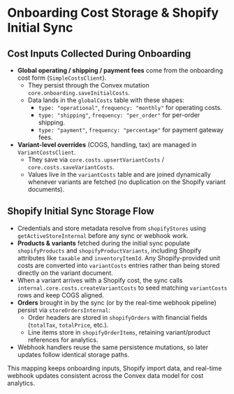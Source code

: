 # Onboarding Cost Storage & Shopify Initial Sync

## Cost Inputs Collected During Onboarding

- **Global operating / shipping / payment fees** come from the onboarding cost form (`SimpleCostsClient`).
  - They persist through the Convex mutation `core.onboarding.saveInitialCosts`.
  - Data lands in the `globalCosts` table with these shapes:
    - `type: "operational"`, `frequency: "monthly"` for operating costs.
    - `type: "shipping"`, `frequency: "per_order"` for per-order shipping.
    - `type: "payment"`, `frequency: "percentage"` for payment gateway fees.
- **Variant-level overrides** (COGS, handling, tax) are managed in `VariantCostsClient`.
  - They save via `core.costs.upsertVariantCosts` / `core.costs.saveVariantCosts`.
  - Values live in the `variantCosts` table and are joined dynamically whenever variants are fetched (no duplication on the Shopify variant documents).

## Shopify Initial Sync Storage Flow

- Credentials and store metadata resolve from `shopifyStores` using `getActiveStoreInternal` before any sync or webhook work.
- **Products & variants** fetched during the initial sync populate `shopifyProducts` and `shopifyProductVariants`, including Shopify attributes like `taxable` and `inventoryItemId`. Any Shopify-provided unit costs are converted into `variantCosts` entries rather than being stored directly on the variant document.
- When a variant arrives with a Shopify cost, the sync calls `internal.core.costs.createVariantCosts` to seed matching `variantCosts` rows and keep COGS aligned.
- **Orders** brought in by the sync (or by the real-time webhook pipeline) persist via `storeOrdersInternal`:
  - Order headers are stored in `shopifyOrders` with financial fields (`totalTax`, `totalPrice`, etc.).
  - Line items store in `shopifyOrderItems`, retaining variant/product references for analytics.
- Webhook handlers reuse the same persistence mutations, so later updates follow identical storage paths.

This mapping keeps onboarding inputs, Shopify import data, and real-time webhook updates consistent across the Convex data model for cost analytics.
